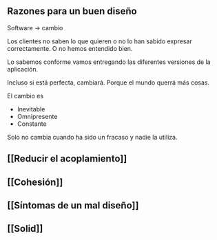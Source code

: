 ## Razones para un buen diseño 

Software -> cambio

Los clientes no saben lo que quieren o no lo han sabido expresar correctamente. O no hemos entendido bien. 

Lo sabemos conforme vamos entregando las diferentes versiones de la aplicación.

Incluso si está perfecta, cambiará. Porque el mundo querrá más cosas.

El cambio es 
- Inevitable
- Omnipresente
- Constante

Solo no cambia cuando ha sido un fracaso y nadie la utiliza.

## [[Reducir el acoplamiento]]

## [[Cohesión]]

## [[Síntomas de un mal diseño]]

## [[Solid]]




